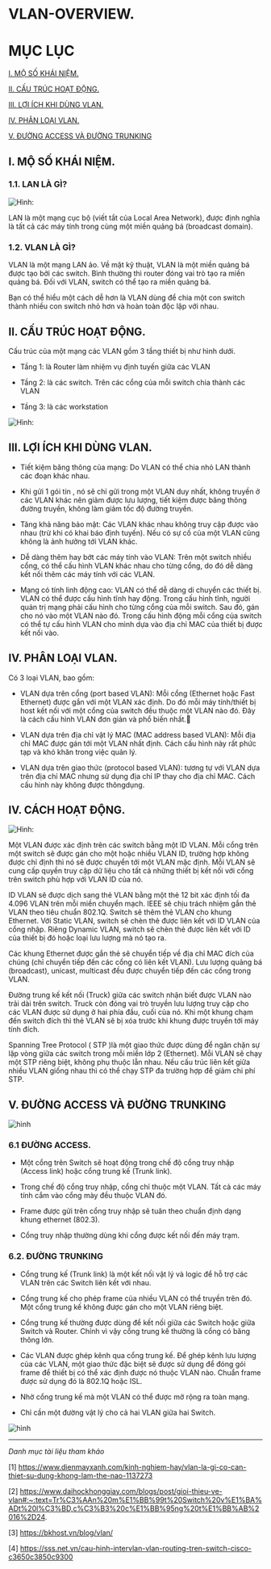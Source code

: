 # VLAN-OVERVIEW.

# MỤC LỤC 

[I. MỘ SỐ KHÁI NIỆM.](#i-mộ-số-khái-niệm)

[II. CẤU TRÚC HOẠT ĐỘNG.](#ii-cấu-trúc-hoạt-động)

[III. LỢI ÍCH KHI DÙNG VLAN.](#iii-lợi-ích-khi-dùng-vlan)

[IV. PHÂN LOẠI VLAN.](#iv-cách-hoạt-động)

[V.  ĐƯỜNG ACCESS VÀ ĐƯỜNG TRUNKING](#v-đường-access-và-đường-trunking)

## I. MỘ SỐ KHÁI NIỆM.

### 1.1. LAN LÀ GÌ?


![Hình: ](../images/1_vlan-la-gi.png)

LAN là một mạng cục bộ (viết tắt của Local Area Network), được định nghĩa là tất cả các máy tính trong cùng một miền quảng bá (broadcast domain).

### 1.2. VLAN LÀ GÌ?

VLAN là một mạng LAN ảo. Về mặt kỹ thuật, VLAN là một miền quảng bá được tạo bởi các switch. Bình thường thì router đóng vai trò tạo ra miền quảng bá. Đối với VLAN, switch có thể tạo ra miền quảng bá.

Bạn có thể hiểu một cách dễ hơn là VLAN dùng để chia một con switch thành nhiều con switch nhỏ hơn và hoàn toàn độc lập với nhau.



## II. CẤU TRÚC HOẠT ĐỘNG.

Cấu trúc của một mạng các VLAN gồm 3 tầng thiết bị như hình dưới.          

- Tầng 1: là Router làm nhiệm vụ định tuyến giữa các VLAN         

- Tầng 2: là các switch. Trên các cổng của mỗi switch chia thành các VLAN          

- Tầng 3: là các workstation

![Hình: ](../images/6_cautruc.png)



## III. LỢI ÍCH KHI DÙNG VLAN.

- Tiết kiệm băng thông của mạng: Do VLAN có thể chia nhỏ LAN thành các đoạn khác nhau.

- Khi gửi 1 gói tin , nó sẽ chỉ gửi trong một VLAN duy nhất, không truyền ở các VLAN khác nên giảm được lưu lượng, tiết kiệm được băng thông đường truyền, không làm giảm tốc độ đường truyền.

- Tăng khả năng bảo mật: Các VLAN khác nhau không truy cập được vào nhau (trừ khi có khai báo định tuyến). Nếu có sự cố của một VLAN cũng không là ảnh hưởng tới VLAN khác.

- Dễ dàng thêm hay bớt các máy tính vào VLAN: Trên một switch nhiều cổng, có thể cấu hình VLAN khác nhau cho từng cổng, do đó dễ dàng kết nối thêm các máy tính với các VLAN.

- Mạng có tính linh động cao: VLAN có thể dễ dàng di chuyển các thiết bị. VLAN có thể được cấu hình tĩnh hay động. Trong cấu hình tĩnh, người quản trị mạng phải cấu hình cho từng cổng của mỗi switch. Sau đó, gán cho nó vào một VLAN nào đó. Trong cấu hình động mỗi cổng của switch có thể tự cấu hình VLAN cho mình dựa vào địa chỉ MAC của thiết bị được kết nối vào.




## IV. PHÂN LOẠI VLAN.

Có 3 loại VLAN, bao gồm:

* VLAN dựa trên cổng (port based VLAN): Mỗi cổng (Ethernet hoặc Fast Ethernet) được gắn với một VLAN xác định. Do đó mỗi máy tính/thiết bị host kết nối với một cổng của switch đều thuộc một VLAN nào đó. Đây là cách cấu hình VLAN đơn giản và phổ biến nhất.

* VLAN dựa trên địa chỉ vật lý MAC (MAC address based VLAN): Mỗi địa chỉ MAC được gán tới một VLAN nhất định. Cách cấu hình này rất phức tạp và khó khăn trong việc quản lý.

* VLAN dựa trên giao thức (protocol based VLAN): tương tự với VLAN dựa trên địa chỉ MAC nhưng sử dụng địa chỉ IP thay cho địa chỉ MAC. Cách cấu hình này không được thôngdụng.






## IV. CÁCH HOẠT ĐỘNG.

![Hình: ](../images/2_hoat_dong.png)

Một VLAN được xác định trên các switch bằng một ID VLAN. Mỗi cổng trên một switch sẽ được gán cho một hoặc nhiều VLAN ID, trường hợp không được chỉ định thì nó sẽ được chuyển tới một VLAN mặc định. Mỗi VLAN sẽ cung cấp quyền truy cập dữ liệu cho tất cả những thiết bị kết nối với cổng trên switch phù hợp với VLAN ID của nó.

ID VLAN sẽ được dịch sang thẻ VLAN bằng một thẻ 12 bit xác định tối đa 4.096 VLAN trên mỗi miền chuyển mạch. IEEE sẽ chịu trách nhiệm gắn thẻ VLAN theo tiêu chuẩn 802.1Q. Switch sẽ thêm thẻ VLAN cho khung Ethernet. Với Static VLAN, switch sẽ chèn thẻ được liên kết với ID VLAN của cổng nhập. Riêng Dynamic VLAN, switch sẽ chèn thẻ được liên kết với ID của thiết bị đó hoặc loại lưu lượng mà nó tạo ra.

Các khung Ethernet được gắn thẻ sẽ chuyển tiếp về địa chỉ MAC đích của chúng (chỉ chuyển tiếp đến các cổng có liên kết VLAN). Lưu lượng quảng bá (broadcast), unicast, multicast đều được chuyển tiếp đến các cổng trong VLAN.

Đường trung kế kết nối (Truck) giữa các switch nhận biết được VLAN nào trải dài trên switch. Truck còn đóng vai trò truyền lưu lượng truy cập cho các VLAN được sử dụng ở hai phía đầu, cuối của nó. Khi một khung chạm đến switch đích thì thẻ VLAN sẽ bị xóa trước khi khung được truyền tới máy tính đích.

Spanning Tree Protocol ( STP )là một giao thức được dùng để ngăn chặn sự lặp vòng giữa các switch trong mỗi miền lớp 2 (Ethernet). Mỗi VLAN sẽ chạy một STP riêng biệt, không phụ thuộc lẫn nhau. Nếu cấu trúc liên kết giữa nhiều VLAN giống nhau thì có thể chạy STP đa trường hợp để giảm chi phí STP.






## V. ĐƯỜNG ACCESS VÀ ĐƯỜNG TRUNKING

![hình ](../images/4_access_trunking.png)

### 6.1 ĐƯỜNG ACCESS.


- Một cổng trên Switch sẽ hoạt động trong chế độ cổng truy nhập (Access link) hoặc cổng trung kế (Trunk link).

- Trong chế độ cổng truy nhập, cổng chỉ thuộc một VLAN. Tất cả các máy tính cắm vào cổng mày đều thuộc VLAN đó.

- Frame được gửi trên cổng truy nhập sẽ tuân theo chuẩn định dạng khung ethernet (802.3).

- Cổng truy nhập thường dùng khi cổng được kết nối đến máy trạm.




### 6.2. ĐƯỜNG TRUNKING

- Cổng trung kế (Trunk link) là một kết nối vật lý và logic để hỗ trợ các VLAN trên các Switch liên kết với nhau.

- Cổng trung kế cho phép frame của nhiều VLAN có thể truyền trên đó. Một cổng trung kế không được gán cho một VLAN riêng biệt.

- Cổng trung kế thường được dùng để kết nối giữa các Switch hoặc giữa Switch và Router. Chính vì vậy cổng trung kế thường là cổng có băng thông lớn.

- Các VLAN được ghép kênh qua cổng trung kế. Để ghép kênh lưu lượng của các VLAN, một giao thức đặc biệt sẽ được sử dụng để đóng gói frame để thiết bị có thể xác định được nó thuộc VLAN nào. Chuẩn frame được sử dụng đó là 802.1Q hoặc ISL.

- Nhờ cổng trung kế mà một VLAN có thể được mở rộng ra toàn mạng.

- Chỉ cần một đường vật lý cho cả hai VLAN giữa hai Switch.



![hình ](../images/5_trubking.png)




---
*Danh mục tài liệu tham khảo*

[1] https://www.dienmayxanh.com/kinh-nghiem-hay/vlan-la-gi-co-can-thiet-su-dung-khong-lam-the-nao-1137273 

[2] https://www.daihockhonggiay.com/blogs/post/gioi-thieu-ve-vlan#:~:text=Tr%C3%AAn%20m%E1%BB%99t%20Switch%20v%E1%BA%ADt%20l%C3%BD,c%C3%B3%20c%E1%BB%95ng%20t%E1%BB%AB%2016%2D24.

[3] https://bkhost.vn/blog/vlan/

[4] https://sss.net.vn/cau-hinh-intervlan-vlan-routing-tren-switch-cisco-c3650c3850c9300


